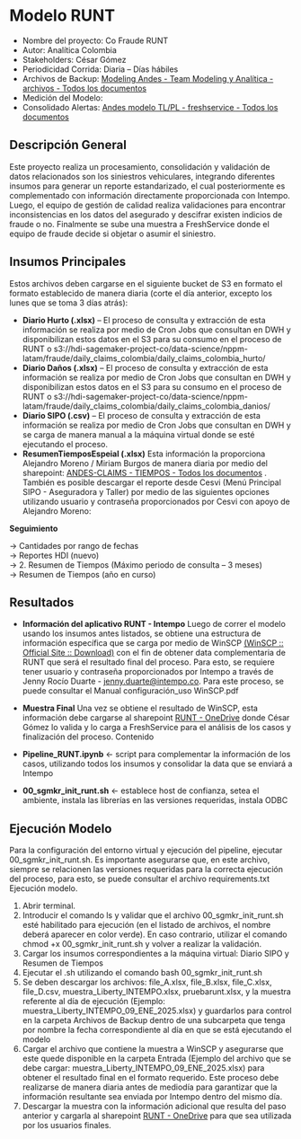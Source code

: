 # Modelo RUNT
-	Nombre del proyecto: Co Fraude RUNT
-	Autor: Analítica Colombia
-	Stakeholders: César Gómez
-	Periodicidad Corrida: Diaria – Días hábiles
-	Archivos de Backup: [Modeling Andes - Team Modeling y Analítica - archivos - Todos los documentos](https://libertymutual.sharepoint.com/sites/ModelingAndes-TeamModeling/Shared%20Documents/Forms/AllItems.aspx?OR=Teams%2DHL&CT=1724945951781&clickparams=eyJBcHBOYW1lIjoiVGVhbXMtRGVza3RvcCIsIkFwcFZlcnNpb24iOiI0OS8yNDA3MTEyODgyNSIsIkhhc0ZlZGVyYXRlZFVzZXIiOmZhbHNlfQ%3D%3D&id=%2Fsites%2FModelingAndes%2DTeamModeling%2FShared%20Documents%2FTeam%20Modeling%20y%20Anal%C3%ADtica%2FAnalitica%2Frunt%2Farchivos&viewid=2b14e966%2D8260%2D4b82%2Daad1%2D163c610536f7)
-	Medición del Modelo: 
-	Consolidado Alertas: [Andes modelo TL/PL - freshservice - Todos los documentos](https://libertymutual.sharepoint.com/sites/AndesTLPLDashboard/Shared%20Documents/Forms/AllItems.aspx?FolderCTID=0x0120002B1C125E74168D4EB3E6C1451B0CD4EE&id=%2Fsites%2FAndesTLPLDashboard%2FShared%20Documents%2FGeneral%2Ffreshservice&viewid=83c57a9f%2Ddd5b%2D4de4%2D9512%2Ddf6c7a423679)

## Descripción General
Este proyecto realiza un procesamiento, consolidación y validación de datos relacionados son los siniestros vehiculares, integrando diferentes insumos para generar un reporte estandarizado, el cual posteriormente es complementado con información directamente proporcionada con Intempo. Luego, el equipo de gestión de calidad realiza validaciones para encontrar inconsistencias en los datos del asegurado y descifrar existen indicios de fraude o no. Finalmente se sube una muestra a FreshService donde el equipo de fraude decide si objetar o asumir el siniestro. 

## Insumos Principales
Estos archivos deben cargarse en el siguiente bucket de S3 en formato el formato establecido de manera diaria (corte el día anterior, excepto los lunes que se toma 3 días atrás):
-	**Diario Hurto (.xlsx)** – El proceso de consulta y extracción de esta información se realiza por medio de Cron Jobs que consultan en DWH y disponibilizan estos datos en el S3 para su consumo en el proceso de RUNT
o	s3://hdi-sagemaker-project-co/data-science/nppm-latam/fraude/daily_claims_colombia/daily_claims_colombia_hurto/
-	**Diario Daños (.xlsx)** – El proceso de consulta y extracción de esta información se realiza por medio de Cron Jobs que consultan en DWH y disponibilizan estos datos en el S3 para su consumo en el proceso de RUNT
o	s3://hdi-sagemaker-project-co/data-science/nppm-latam/fraude/daily_claims_colombia/daily_claims_colombia_danios/
-	**Diario SIPO (.csv)** – El proceso de consulta y extracción de esta información se realiza por medio de Cron Jobs que consultan en DWH y se carga de manera manual a la máquina virtual donde se esté ejecutando el proceso.
-	**ResumenTiemposEspeial (.xlsx)**
Esta información la proporciona Alejandro Moreno / Miriam Burgos de manera diaria por medio del sharepoint: [ANDES-CLAIMS - TIEMPOS - Todos los documentos](https://libertymutual.sharepoint.com/sites/reportessiniestros/Shared%20Documents/Forms/AllItems.aspx?id=%2Fsites%2Freportessiniestros%2FShared%20Documents%2FFACT%5FTABLES%2FSIPO%2FTIEMPOS&viewid=35839199%2D1d82%2D43b0%2Da822%2D54f43f23946a&OR=Teams%2DHL&CT=1730151425238&clickparams=eyJBcHBOYW1lIjoiVGVhbXMtRGVza3RvcCIsIkFwcFZlcnNpb24iOiI0OS8yNDA5MTIyMTMxOCIsIkhhc0ZlZGVyYXRlZFVzZXIiOmZhbHNlfQ%3D%3D) . También es posible descargar el reporte desde Cesvi (Menú Principal SIPO - Aseguradora y Taller) por medio de las siguientes opciones utilizando usuario y contraseña proporcionados por Cesvi con apoyo de Alejandro Moreno:

**Seguimiento**
 	
→ Cantidades por rango de fechas  
   → Reportes HDI (nuevo)  
    → 2. Resumen de Tiempos (Máximo periodo de consulta – 3 meses)          
      → Resumen de Tiempos (año en curso)

## Resultados 
-	**Información del aplicativo RUNT - Intempo**
Luego de correr el modelo usando los insumos antes listados, se obtiene una estructura de información específica que se carga por medio de WinSCP [(WinSCP :: Official Site :: Download)](https://winscp.net/eng/index.php) con el fin de obtener data complementaria de RUNT que será el resultado final del proceso. Para esto, se requiere tener usuario y contraseña proporcionados por Intempo a través de Jenny Rocío Duarte - jenny.duarte@intempo.co. Para este proceso, se puede consultar el Manual configuración_uso WinSCP.pdf
-	**Muestra Final**
Una vez se obtiene el resultado de WinSCP, esta información debe cargarse al sharepoint [RUNT - OneDrive](https://libertymutual-my.sharepoint.com/personal/ines_otalora_libertycolombia_com/_layouts/15/onedrive.aspx?id=%2Fpersonal%2Fines%5Fotalora%5Flibertycolombia%5Fcom%2FDocuments%2FHDI%2DQA%2FDatos%2FFACT%5FTABLES%2FRUNT&sortField=Modified&isAscending=false&FolderCTID=0x012000D1F49314403D244EA76D821499D4F848&noAuthRedirect=1&OR=Teams%2DHL&CT=1726764014561&clickparams=eyJBcHBOYW1lIjoiVGVhbXMtRGVza3RvcCIsIkFwcFZlcnNpb24iOiI0OS8yNDA4MTcwMDQxOSIsIkhhc0ZlZGVyYXRlZFVzZXIiOmZhbHNlfQ%3D%3D) donde César Gómez lo valida y lo carga a FreshService para el análisis de los casos y finalización del proceso.
Contenido
-	**Pipeline_RUNT.ipynb**         <- script para complementar la información de los casos, utilizando todos los insumos y consolidar la data que se enviará a Intempo

-	**00_sgmkr_init_runt.sh**      <- establece host de confianza, setea el ambiente, instala las librerías en las versiones requeridas, instala ODBC

## Ejecución Modelo
Para la configuración del entorno virtual y ejecución del pipeline, ejecutar 00_sgmkr_init_runt.sh. Es importante asegurarse que, en este archivo, siempre se relacionen las versiones requeridas para la correcta ejecución del proceso, para esto, se puede consultar el archivo requirements.txt
Ejecución modelo.
1.	Abrir terminal.
2.	Introducir el comando ls y validar que el archivo 00_sgmkr_init_runt.sh esté habilitado para ejecución (en el listado de archivos, el nombre deberá aparecer en color verde). En caso contrario, utilizar el comando chmod +x 00_sgmkr_init_runt.sh y volver a realizar la validación.
3.	Cargar los insumos correspondientes a la máquina virtual: Diario SIPO y Resumen de Tiempos
4.	Ejecutar el .sh utilizando el comando bash 00_sgmkr_init_runt.sh
5.	Se deben descargar los archivos: file_A.xlsx, file_B.xlsx, file_C.xlsx, file_D.csv, muestra_Liberty_INTEMPO.xlsx, pruebarunt.xlsx, y la muestra referente al día de ejecución (Ejemplo: muestra_Liberty_INTEMPO_09_ENE_2025.xlsx) y guardarlos para control en la carpeta Archivos de Backup dentro de una subcarpeta que tenga por nombre la fecha correspondiente al día en que se está ejecutando el modelo
6.	Cargar el archivo que contiene la muestra a WinSCP y asegurarse que este quede disponible en la carpeta Entrada (Ejemplo del archivo que se debe cargar: muestra_Liberty_INTEMPO_09_ENE_2025.xlsx) para obtener el resultado final en el formato requerido. Este proceso debe realizarse de manera diaria antes de mediodía para garantizar que la información resultante sea enviada por Intempo dentro del mismo día.
7.	Descargar la muestra con la información adicional que resulta del paso anterior y cargarla al sharepoint [RUNT - OneDrive](https://libertymutual-my.sharepoint.com/personal/ines_otalora_libertycolombia_com/_layouts/15/onedrive.aspx?id=%2Fpersonal%2Fines%5Fotalora%5Flibertycolombia%5Fcom%2FDocuments%2FHDI%2DQA%2FDatos%2FFACT%5FTABLES%2FRUNT&sortField=Modified&isAscending=false&FolderCTID=0x012000D1F49314403D244EA76D821499D4F848&noAuthRedirect=1&OR=Teams%2DHL&CT=1726764014561&clickparams=eyJBcHBOYW1lIjoiVGVhbXMtRGVza3RvcCIsIkFwcFZlcnNpb24iOiI0OS8yNDA4MTcwMDQxOSIsIkhhc0ZlZGVyYXRlZFVzZXIiOmZhbHNlfQ%3D%3D) para que sea utilizada por los usuarios finales.
